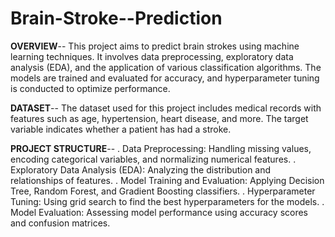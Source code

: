 # Brain-Stroke--Prediction
**OVERVIEW**--
This project aims to predict brain strokes using machine learning techniques. It involves data preprocessing, exploratory data analysis (EDA), and the application of various classification algorithms. The models are trained and evaluated for accuracy, and hyperparameter tuning is conducted to optimize performance.

**DATASET**--
The dataset used for this project includes medical records with features such as age, hypertension, heart disease, and more. The target variable indicates whether a patient has had a stroke.

**PROJECT STRUCTURE**--
. Data Preprocessing: Handling missing values, encoding categorical variables, and normalizing numerical features.
. Exploratory Data Analysis (EDA): Analyzing the distribution and relationships of features.
. Model Training and Evaluation: Applying Decision Tree, Random Forest, and Gradient Boosting classifiers.
. Hyperparameter Tuning: Using grid search to find the best hyperparameters for the models.
. Model Evaluation: Assessing model performance using accuracy scores and confusion matrices.
